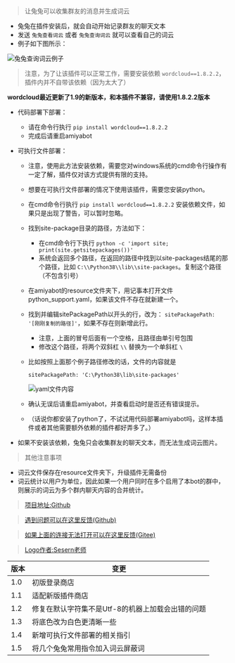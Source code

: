 > 让兔兔可以收集群友的消息并生成词云

- 兔兔在插件安装后，就会自动开始记录群友的聊天文本
- 发送 `兔兔查看词云` 或者 `兔兔查询词云` 就可以查看自己的词云
- 例子如下图所示：

![兔兔查询词云例子](https://raw.githubusercontent.com/hsyhhssyy/amiyabot-hsyhhssyy-wordcloud/master/example_image/word_cloud_example.jpg)

> 注意，为了让该插件可以正常工作，需要安装依赖 `wordcloud==1.8.2.2`，插件内并不自带该依赖（因为太大了）

**wordcloud最近更新了1.9的新版本，和本插件不兼容，请使用1.8.2.2版本**

- 代码部署下部署：

    - 请在命令行执行 `pip install wordcloud==1.8.2.2`
    - 完成后请重启amiyabot

- 可执行文件部署：

    - 注意，使用此方法安装依赖，需要您对windows系统的cmd命令行操作有一定了解，插件仅对该方式提供有限的支持。
    - 想要在可执行文件部署的情况下使用该插件，需要您安装python。
    - 在cmd命令行执行 `pip install wordcloud==1.8.2.2` 安装依赖文件，如果只是出现了警告，可以暂时忽略。
    - 找到site-package目录的路径，方法如下：
        - 在cmd命令行下执行 `python -c 'import site; print(site.getsitepackages())'`
        - 系统会返回多个路径，在返回的路径中找到以site-packages结尾的那个路径，比如 `C:\\Python38\\lib\\site-packages`。复制这个路径（不包含引号）
    - 在amiyabot的resource文件夹下，用记事本打开文件python_support.yaml，如果该文件不存在就新建一个。
    - 找到并编辑sitePackagePath以开头的行，改为： `sitePackagePath: '[刚刚复制的路径]'`，如果不存在则新增此行。
        - 注意，上面的冒号后面有一个空格，且路径由单引号包围
        - 修改这个路径，将两个双斜杠 `\\` 替换为一个单斜杠 `\`
    - 比如按照上面那个例子路径修改的话，文件的内容就是
        ```
        sitePackagePath: 'C:\Python38\lib\site-packages'
        ```

        ![yaml文件内容](https://raw.githubusercontent.com/hsyhhssyy/amiyabot-hsyhhssyy-wordcloud/master/example_image/yaml_file_example.jpg)

    - 确认无误后请重启amiyabot，并查看启动时是否还有错误提示。
    - （话说你都安装了python了，不试试用代码部署amiyabot吗，这样本插件或者其他需要额外依赖的插件都好弄多了。）

- 如果不安装该依赖，兔兔只会收集群友的聊天文本，而无法生成词云图片。

> 其他注意事项

- 词云文件保存在resource文件夹下，升级插件无需备份
- 词云统计以用户为单位，因此如果一个用户同时在多个启用了本bot的群中，则展示的词云为多个群内聊天内容的合并统计。

> [项目地址:Github](https://github.com/hsyhhssyy/amiyabot-hsyhhssyy-wordcloud/)

> [遇到问题可以在这里反馈(Github)](https://github.com/hsyhhssyy/amiyabot-hsyhhssyy-wordcloud/issues/new/)

> [如果上面的连接无法打开可以在这里反馈(Gitee)](https://gitee.com/hsyhhssyy/amiyabot-plugin-bug-report/issues/new)

> [Logo作者:Sesern老师](https://space.bilibili.com/305550122)

|  版本   | 变更  |
|  ----  | ----  |
| 1.0  | 初版登录商店 |
| 1.1  | 适配新版插件商店 |
| 1.2  | 修复在默认字符集不是Utf-8的机器上加载会出错的问题 |
| 1.3  | 将底色改为白色更清晰一些 |
| 1.4  | 新增可执行文件部署的相关指引 |
| 1.5  | 将几个兔兔常用指令加入词云屏蔽词 |

